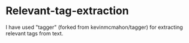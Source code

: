 # Relevant-tag-extraction
I have used "tagger" (forked from  kevinmcmahon/tagger) for extracting relevant tags from text.
